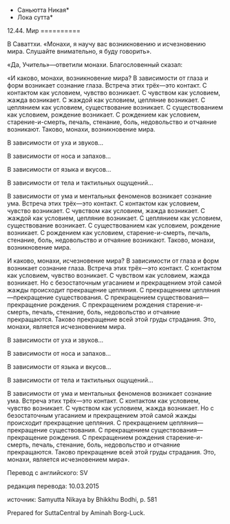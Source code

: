 * Саньютта Никая*
* Лока сутта*

12\.44\. Мир
\=\=\=\=\=\=\=\=\=\=

В Саваттхи\. «Монахи, я научу вас возникновению и исчезновению мира\. Слушайте внимательно, я буду говорить»\.

«Да, Учитель»—ответили монахи\. Благословенный сказал:

«И каково, монахи, возникновение мира? В зависимости от глаза и форм возникает сознание глаза\. Встреча этих трёх—это контакт\. С контактом как условием, чувство возникает\. С чувством как условием, жажда возникает\. С жаждой как условием, цепляние возникает\. С цеплянием как условием, существование возникает\. С существованием как условием, рождение возникает\. С рождением как условием, старение\-и\-смерть, печаль, стенание, боль, недовольство и отчаяние возникают\. Таково, монахи, возникновение мира\.

В зависимости от уха и звуков…

В зависимости от носа и запахов…

В зависимости от языка и вкусов…

В зависимости от тела и тактильных ощущений…

В зависимости от ума и ментальных феноменов возникает сознание ума\. Встреча этих трёх—это контакт\. С контактом как условием, чувство возникает\. С чувством как условием, жажда возникает\. С жаждой как условием, цепляние возникает\. С цеплянием как условием, существование возникает\. С существованием как условием, рождение возникает\. С рождением как условием, старение\-и\-смерть, печаль, стенание, боль, недовольство и отчаяние возникают\. Таково, монахи, возникновение мира\.

И каково, монахи, исчезновение мира? В зависимости от глаза и форм возникает сознание глаза\. Встреча этих трёх—это контакт\. С контактом как условием, чувство возникает\. С чувством как условием, жажда возникает\. Но с безостаточным угасанием и прекращением этой самой жажды происходит прекращение цепляния\. С прекращением цепляния—прекращение существования\. С прекращением существования—прекращение рождения\. С прекращением рождения старение\-и\-смерть, печаль, стенание, боль, недовольство и отчаяние прекращаются\. Таково прекращение всей этой груды страдания\. Это, монахи, является исчезновением мира\.

В зависимости от уха и звуков…

В зависимости от носа и запахов…

В зависимости от языка и вкусов…

В зависимости от тела и тактильных ощущений…

В зависимости от ума и ментальных феноменов возникает сознание ума\. Встреча этих трёх—это контакт\. С контактом как условием, чувство возникает\. С чувством как условием, жажда возникает\. Но с безостаточным угасанием и прекращением этой самой жажды происходит прекращение цепляния\. С прекращением цепляния—прекращение существования\. С прекращением существования—прекращение рождения\. С прекращением рождения старение\-и\-смерть, печаль, стенание, боль, недовольство и отчаяние прекращаются\. Таково прекращение всей этой груды страдания\. Это, монахи, является исчезновением мира»\.

Перевод с английского: SV

редакция перевода: 10\.03\.2015

источник: Samyutta Nikaya by Bhikkhu Bodhi, p\. 581

Prepared for SuttaCentral by Aminah Borg\-Luck\.